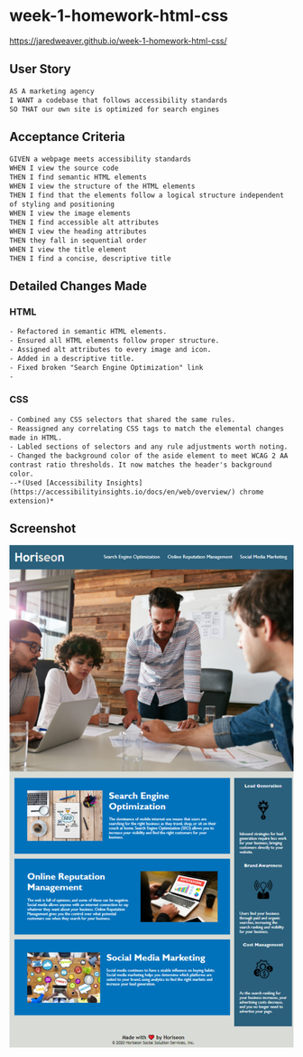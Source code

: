 # week-1-homework-html-css

https://jaredweaver.github.io/week-1-homework-html-css/

## User Story

```
AS A marketing agency
I WANT a codebase that follows accessibility standards
SO THAT our own site is optimized for search engines
```

## Acceptance Criteria

```
GIVEN a webpage meets accessibility standards
WHEN I view the source code
THEN I find semantic HTML elements
WHEN I view the structure of the HTML elements
THEN I find that the elements follow a logical structure independent of styling and positioning
WHEN I view the image elements
THEN I find accessible alt attributes
WHEN I view the heading attributes
THEN they fall in sequential order
WHEN I view the title element
THEN I find a concise, descriptive title
```

## Detailed Changes Made


### HTML
```
- Refactored in semantic HTML elements.
- Ensured all HTML elements follow proper structure.
- Assigned alt attributes to every image and icon.
- Added in a descriptive title.
- Fixed broken "Search Engine Optimization" link
-  
```

### CSS
```
- Combined any CSS selectors that shared the same rules.
- Reassigned any correlating CSS tags to match the elemental changes made in HTML.
- Labled sections of selectors and any rule adjustments worth noting.
- Changed the background color of the aside element to meet WCAG 2 AA contrast ratio thresholds. It now matches the header's background color.
--*(Used [Accessibility Insights](https://accessibilityinsights.io/docs/en/web/overview/) chrome extension)*
```

## Screenshot 
![alt text](assets/images/Screenshot-Horiseon-Fixed.png)

